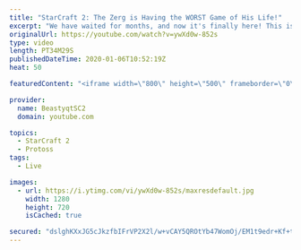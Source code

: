 ```yaml
---
title: "StarCraft 2: The Zerg is Having the WORST Game of His Life!"
excerpt: "We have waited for months, and now it's finally here! This is the VOID RAYS to GRANDMASTER series! With the new balance changes to speedy Void Rays in the latest patch, we can now begin the series right! At this point in the series, we are introducing other units into the composition to make the games"
originalUrl: https://youtube.com/watch?v=ywXd0w-852s
type: video
length: PT34M29S
publishedDateTime: 2020-01-06T10:52:19Z
heat: 50

featuredContent: "<iframe width=\"800\" height=\"500\" frameborder=\"0\" src=\"https://www.youtube.com/embed/ywXd0w-852s\" allow=\"accelerometer; autoplay; encrypted-media; gyroscope; picture-in-picture\" allowfullscreen></iframe>"

provider:
  name: BeastyqtSC2
  domain: youtube.com

topics:
  - StarCraft 2
  - Protoss
tags:
  - Live

images:
  - url: https://i.ytimg.com/vi/ywXd0w-852s/maxresdefault.jpg
    width: 1280
    height: 720
    isCached: true

secured: "dslghKXxJG5cJkzfbIFrVP2X2l/w+vCAY5QROtYb47WomOj/EM1t9edr+Kf+tQb982mBUaqqURHRYjgJu+6XN2vUMKIDUVcuSPAy6YqvbyqXmew1GdQkzcvH8jMGY/lbqRq1SvRQsCNIVzmnA4casekyq+0h/EQT0JvrCFArdr+vd3/yVpyBMZZz3VKOOsr2AJR6fwZ9MtGycG+LOV/JYVBXbD6RFNbfQ+dRcHLCu5ujn3o+hpm+Cw50qyMqWjFcQS0d8NhHtqHb+CaBmD6OFT5P308Kv7lRcyjSxuRXF9M4+7ARRCXP2E72e7htgXQsHuy4FU8nzQvQijRjWPZONK/ysWFQFC1spPmrgrBfzhpY4x1ehkzFGjAQ29QByA9do15xuqy6QsAjA4SuUbGLsV73L8eJwwP+QA9mAP6Cv9g=;tDbtjz4TYexNe0usms1DHA=="
---
```


